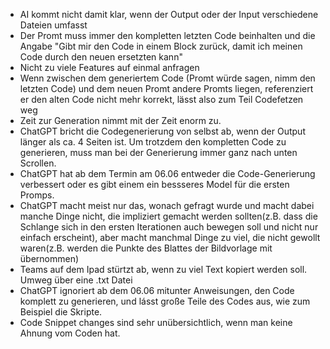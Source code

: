 * AI kommt nicht damit klar, wenn der Output oder der Input verschiedene Dateien umfasst
* Der Promt muss immer den kompletten letzten Code beinhalten und die Angabe "Gibt mir den Code in einem Block zurück, damit ich meinen Code durch den neuen ersetzten kann"
* Nicht zu viele Features auf einmal anfragen
* Wenn zwischen dem generiertem Code (Promt würde sagen, nimm den letzten Code) und dem neuen Promt andere Promts liegen, referenziert er den alten Code nicht mehr korrekt, lässt also zum Teil Codefetzen weg
* Zeit zur Generation nimmt mit der Zeit enorm zu.
* ChatGPT bricht die Codegenerierung von selbst ab, wenn der Output länger als ca. 4 Seiten ist. Um trotzdem den kompletten Code zu generieren, muss man bei der Generierung immer ganz nach unten Scrollen.
* ChatGPT hat ab dem Termin am 06.06 entweder die Code-Generierung verbessert oder es gibt einem ein bessseres Model für die ersten Promps.
* ChatGPT macht meist nur das, wonach gefragt wurde und macht dabei manche Dinge nicht, die impliziert gemacht werden sollten(z.B. dass die Schlange sich in den ersten Iterationen auch bewegen soll und nicht nur einfach erscheint), aber macht manchmal Dinge zu viel, die nicht gewollt waren(z.B. werden die Punkte des Blattes der Bildvorlage mit übernommen)
* Teams auf dem Ipad stürtzt ab, wenn zu viel Text kopiert werden soll. Umweg über eine .txt Datei
* ChatGPT ignoriert ab dem 06.06 mitunter Anweisungen, den Code komplett zu generieren, und lásst große Teile des Codes aus, wie zum Beispiel die Skripte.
* Code Snippet changes sind sehr unübersichtlich, wenn man keine Ahnung vom Coden hat.